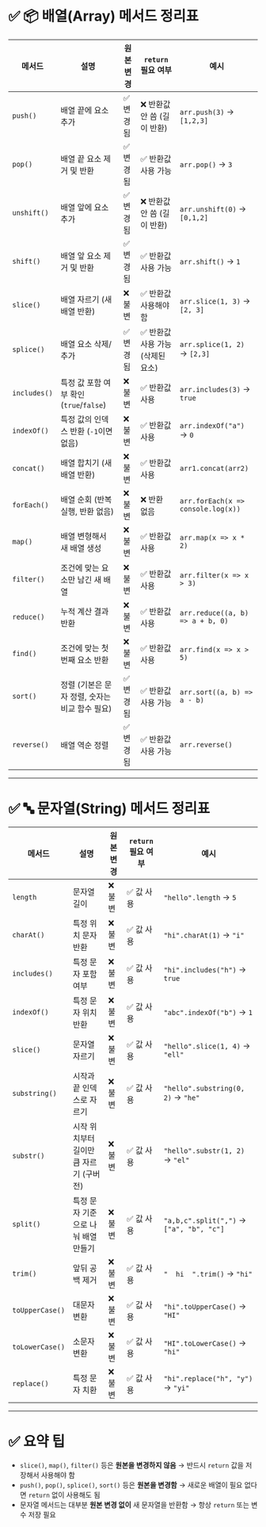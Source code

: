 # ✅ 📦 배열(Array) 메서드 정리표

| 메서드       | 설명                                           | 원본 변경 | `return` 필요 여부                | 예시                               |
| ------------ | ---------------------------------------------- | --------- | --------------------------------- | ---------------------------------- |
| `push()`     | 배열 끝에 요소 추가                            | ✅ 변경됨 | ❌ 반환값 안 씀 (길이 반환)       | `arr.push(3)` → `[1,2,3]`          |
| `pop()`      | 배열 끝 요소 제거 및 반환                      | ✅ 변경됨 | ✅ 반환값 사용 가능               | `arr.pop()` → `3`                  |
| `unshift()`  | 배열 앞에 요소 추가                            | ✅ 변경됨 | ❌ 반환값 안 씀 (길이 반환)       | `arr.unshift(0)` → `[0,1,2]`       |
| `shift()`    | 배열 앞 요소 제거 및 반환                      | ✅ 변경됨 | ✅ 반환값 사용 가능               | `arr.shift()` → `1`                |
| `slice()`    | 배열 자르기 (새 배열 반환)                     | ❌ 불변   | ✅ 반환값 사용해야 함             | `arr.slice(1, 3)` → `[2, 3]`       |
| `splice()`   | 배열 요소 삭제/추가                            | ✅ 변경됨 | ✅ 반환값 사용 가능 (삭제된 요소) | `arr.splice(1, 2)` → `[2,3]`       |
| `includes()` | 특정 값 포함 여부 확인 (`true`/`false`)        | ❌ 불변   | ✅ 반환값 사용                    | `arr.includes(3)` → `true`         |
| `indexOf()`  | 특정 값의 인덱스 반환 (`-1`이면 없음)          | ❌ 불변   | ✅ 반환값 사용                    | `arr.indexOf("a")` → `0`           |
| `concat()`   | 배열 합치기 (새 배열 반환)                     | ❌ 불변   | ✅ 반환값 사용                    | `arr1.concat(arr2)`                |
| `forEach()`  | 배열 순회 (반복 실행, 반환 없음)               | ❌ 불변   | ❌ 반환 없음                      | `arr.forEach(x => console.log(x))` |
| `map()`      | 배열 변형해서 새 배열 생성                     | ❌ 불변   | ✅ 반환값 사용                    | `arr.map(x => x * 2)`              |
| `filter()`   | 조건에 맞는 요소만 남긴 새 배열                | ❌ 불변   | ✅ 반환값 사용                    | `arr.filter(x => x > 3)`           |
| `reduce()`   | 누적 계산 결과 반환                            | ❌ 불변   | ✅ 반환값 사용                    | `arr.reduce((a, b) => a + b, 0)`   |
| `find()`     | 조건에 맞는 첫 번째 요소 반환                  | ❌ 불변   | ✅ 반환값 사용                    | `arr.find(x => x > 5)`             |
| `sort()`     | 정렬 (기본은 문자 정렬, 숫자는 비교 함수 필요) | ✅ 변경됨 | ✅ 반환값 사용 가능               | `arr.sort((a, b) => a - b)`        |
| `reverse()`  | 배열 역순 정렬                                 | ✅ 변경됨 | ✅ 반환값 사용 가능               | `arr.reverse()`                    |

---

# ✅ 🔤 문자열(String) 메서드 정리표

| 메서드          | 설명                                   | 원본 변경 | `return` 필요 여부 | 예시                                     |
| --------------- | -------------------------------------- | --------- | ------------------ | ---------------------------------------- |
| `length`        | 문자열 길이                            | ❌ 불변   | ✅ 값 사용         | `"hello".length` → `5`                   |
| `charAt()`      | 특정 위치 문자 반환                    | ❌ 불변   | ✅ 값 사용         | `"hi".charAt(1)` → `"i"`                 |
| `includes()`    | 특정 문자 포함 여부                    | ❌ 불변   | ✅ 값 사용         | `"hi".includes("h")` → `true`            |
| `indexOf()`     | 특정 문자 위치 반환                    | ❌ 불변   | ✅ 값 사용         | `"abc".indexOf("b")` → `1`               |
| `slice()`       | 문자열 자르기                          | ❌ 불변   | ✅ 값 사용         | `"hello".slice(1, 4)` → `"ell"`          |
| `substring()`   | 시작과 끝 인덱스로 자르기              | ❌ 불변   | ✅ 값 사용         | `"hello".substring(0, 2)` → `"he"`       |
| `substr()`      | 시작 위치부터 길이만큼 자르기 (구버전) | ❌ 불변   | ✅ 값 사용         | `"hello".substr(1, 2)` → `"el"`          |
| `split()`       | 특정 문자 기준으로 나눠 배열 만들기    | ❌ 불변   | ✅ 값 사용         | `"a,b,c".split(",")` → `["a", "b", "c"]` |
| `trim()`        | 앞뒤 공백 제거                         | ❌ 불변   | ✅ 값 사용         | `"  hi  ".trim()` → `"hi"`               |
| `toUpperCase()` | 대문자 변환                            | ❌ 불변   | ✅ 값 사용         | `"hi".toUpperCase()` → `"HI"`            |
| `toLowerCase()` | 소문자 변환                            | ❌ 불변   | ✅ 값 사용         | `"HI".toLowerCase()` → `"hi"`            |
| `replace()`     | 특정 문자 치환                         | ❌ 불변   | ✅ 값 사용         | `"hi".replace("h", "y")` → `"yi"`        |

---

# ✅ 요약 팁

- `slice()`, `map()`, `filter()` 등은 **원본을 변경하지 않음** → 반드시 `return` 값을 저장해서 사용해야 함
- `push()`, `pop()`, `splice()`, `sort()` 등은 **원본을 변경함** → 새로운 배열이 필요 없다면 `return` 없이 사용해도 됨
- 문자열 메서드는 대부분 **원본 변경 없이** 새 문자열을 반환함 → 항상 `return` 또는 변수 저장 필요
